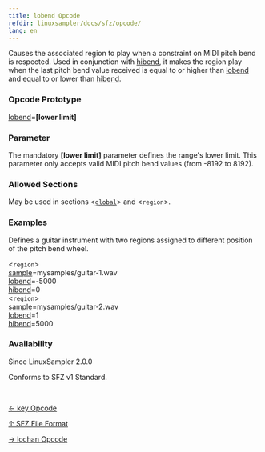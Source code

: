 ```yaml
---
title: lobend Opcode
refdir: linuxsampler/docs/sfz/opcode/
lang: en
---
```

Causes the associated region to play when a constraint on MIDI pitch bend is
respected. Used in conjunction with [hibend](hibend), it makes the region play
when the last pitch bend value received is equal to or higher than
[lobend](lobend) and equal to or lower than [hibend](hibend).

### Opcode Prototype

[lobend](lobend)=**[lower limit]**

### Parameter

The mandatory **[lower limit]** parameter defines the range's lower limit.
This parameter only accepts valid MIDI pitch bend values (from -8192 to 8192).

### Allowed Sections

May be used in sections <[`global`](../section/global)> and <`region`>.

### Examples

Defines a guitar instrument with two regions assigned to different position of the pitch bend wheel.

<`region`><br>
[sample](sample)=mysamples/guitar-1.wav<br>
[lobend](lobend)=-5000<br>
[hibend](hibend)=0<br>
<`region`><br>
[sample](sample)=mysamples/guitar-2.wav<br>
[lobend](lobend)=1<br>
[hibend](hibend)=5000<br>

### Availability

Since LinuxSampler 2.0.0

Conforms to SFZ v1 Standard.

<br>
<link rel="stylesheet" href="/linuxsampler/style.css">
<div>
    <div id="r" class="child-div"><p><a href="key">← key Opcode</a></p></div>
    <div id="c" class="child-div"><p><a href="..">↑ SFZ File Format</a></p></div>
    <div id="l" class="child-div"><p><a href="lochan">→ lochan Opcode</a></p></div>
</div>
